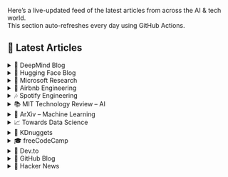 Here’s a live-updated feed of the latest articles from across the AI & tech world.  
This section auto-refreshes every day using GitHub Actions.

## 📰 Latest Articles
<!-- BLOG-POST-LIST:START -->

<details>
<summary>🧬 DeepMind Blog</summary>

- [Using AI to perceive the universe in greater depth](https://deepmind.google/discover/blog/using-ai-to-perceive-the-universe-in-greater-depth/) *(2025-09-04)*
- [Image editing in Gemini just got a major upgrade](https://deepmind.google/discover/blog/image-editing-in-gemini-just-got-a-major-upgrade/) *(2025-08-26)*
- [Introducing Gemma 3 270M: The compact model for hyper-efficient AI](https://deepmind.google/discover/blog/introducing-gemma-3-270m-the-compact-model-for-hyper-efficient-ai/) *(2025-08-14)*
- [How AI is helping advance the science of bioacoustics to save endangered species](https://deepmind.google/discover/blog/how-ai-is-helping-advance-the-science-of-bioacoustics-to-save-endangered-species/) *(2025-08-07)*
- [Genie 3: A new frontier for world models](https://deepmind.google/discover/blog/genie-3-a-new-frontier-for-world-models/) *(2025-08-05)*

</details>

<details>
<summary>🤗 Hugging Face Blog</summary>

- [Welcome EmbeddingGemma, Google's new efficient embedding model](https://huggingface.co/blog/embeddinggemma) *(2025-09-04)*
- [Make your ZeroGPU Spaces go brrr with PyTorch ahead-of-time compilation](https://huggingface.co/blog/zerogpu-aoti) *(2025-09-02)*
- [Generate Images with Claude and Hugging Face](https://huggingface.co/blog/claude-and-mcp) *(2025-08-19)*
- [From Zero to GPU: A Guide to Building and Scaling Production-Ready CUDA Kernels](https://huggingface.co/blog/kernel-builder) *(2025-08-18)*
- [MCP for Research: How to Connect AI to Research Tools](https://huggingface.co/blog/mcp-for-research) *(2025-08-18)*

</details>

<details>
<summary>🧠 Microsoft Research</summary>

- [Crescent library brings privacy to digital identity systems](https://www.microsoft.com/en-us/research/blog/crescent-library-brings-privacy-to-digital-identity-systems/) *(2025-08-26)*
- [Applicability vs. job displacement: further notes on our recent research on AI and occupations](https://www.microsoft.com/en-us/research/blog/applicability-vs-job-displacement-further-notes-on-our-recent-research-on-ai-and-occupations/) *(2025-08-21)*
- [Coauthor roundtable: Reflecting on healthcare economics, biomedical research, and medical education](https://www.microsoft.com/en-us/research/podcast/coauthor-roundtable-reflecting-on-healthcare-economics-biomedical-research-and-medical-education/) *(2025-08-21)*
- [MindJourney enables AI to explore simulated 3D worlds to improve spatial interpretation](https://www.microsoft.com/en-us/research/blog/mindjourney-enables-ai-to-explore-simulated-3d-worlds-to-improve-spatial-interpretation/) *(2025-08-20)*
- [Dion: the distributed orthonormal update revolution is here](https://www.microsoft.com/en-us/research/blog/dion-the-distributed-orthonormal-update-revolution-is-here/) *(2025-08-12)*

</details>

<details>
<summary>🏡 Airbnb Engineering</summary>

- [Migrating Airbnb’s JVM Monorepo to Bazel](https://medium.com/airbnb-engineering/migrating-airbnbs-jvm-monorepo-to-bazel-33f90eda51ec?source=rss----53c7c27702d5---4) *(2025-08-13)*
- [Seamless Istio Upgrades at Scale](https://medium.com/airbnb-engineering/seamless-istio-upgrades-at-scale-bcb0e49c5cf8?source=rss----53c7c27702d5---4) *(2025-08-07)*
- [Achieving High Availability with distributed database on Kubernetes at Airbnb](https://medium.com/airbnb-engineering/achieving-high-availability-with-distributed-database-on-kubernetes-at-airbnb-58cc2e9856f4?source=rss----53c7c27702d5---4) *(2025-07-28)*
- [Understanding and Improving SwiftUI Performance](https://medium.com/airbnb-engineering/understanding-and-improving-swiftui-performance-37b77ac61896?source=rss----53c7c27702d5---4) *(2025-06-24)*
- [Load Testing with Impulse at Airbnb](https://medium.com/airbnb-engineering/load-testing-with-impulse-at-airbnb-f466874d03d2?source=rss----53c7c27702d5---4) *(2025-06-09)*

</details>

<details>
<summary>🎶 Spotify Engineering</summary>

- [Incident Report: Spotify Outage on April 16, 2025](https://engineering.atspotify.com/2025/5/incident-report-spotify-outage-on-april-16-2025/) *(2025-05-09)*
- [Celebrating Five Years of Backstage: From Open Source Project to Enterprise Business](https://engineering.atspotify.com/2025/4/celebrating-five-years-of-backstage/) *(2025-04-23)*
- [A Behind-the-Scenes Look at How We Release the Spotify App (Part 1)](https://engineering.atspotify.com/2025/4/how-we-release-the-spotify-app-part-1/) *(2025-04-17)*
- [An Insider’s Tips for Taking the Certified Backstage Associate (CBA) Exam](https://engineering.atspotify.com/2025/3/certified-backstage-associate-exam-tips/) *(2025-03-25)*
- [Building Confidence: A Case Study in How to Create Confidence Scores for GenAI Applications](https://engineering.atspotify.com/2024/12/building-confidence-a-case-study-in-how-to-create-confidence-scores-for-genai-applications/) *(2024-12-12)*

</details>

<details>
<summary>📚 MIT Technology Review – AI</summary>

- [The Download: longevity myths, and sewer-cleaning robots](https://www.technologyreview.com/2025/09/05/1123207/the-download-longevity-myths-and-sewer-cleaning-robots/) *(2025-09-05)*
- [Putin says organ transplants could grant immortality. Not quite.](https://www.technologyreview.com/2025/09/05/1123113/putin-organ-transplants-immortality-longevity-replacement/) *(2025-09-05)*
- [Imagining the future of banking with agentic AI](https://www.technologyreview.com/2025/09/04/1123023/imagining-the-future-of-banking-with-agentic-ai/) *(2025-09-04)*
- [The Download: unnerving AI avatars, and Trump’s climate gift to China](https://www.technologyreview.com/2025/09/04/1123066/the-download-unnerving-ai-avatars-and-trumps-climate-gift-to-china/) *(2025-09-04)*
- [Transforming CX with embedded real-time analytics ](https://www.technologyreview.com/2025/09/04/1122669/transforming-cx-with-embedded-real-time-analytics/) *(2025-09-04)*

</details>

<details>
<summary>🧮 ArXiv – Machine Learning</summary>



</details>

<details>
<summary>📈 Towards Data Science</summary>

- [How to Context Engineer to Optimize Question Answering Pipelines](https://towardsdatascience.com/how-to-context-engineer-to-optimize-question-answering-pipelines/) *(2025-09-05)*
- [Showcasing Your Work on HuggingFace Spaces](https://towardsdatascience.com/showcasing-your-work-on-huggingface-spaces/) *(2025-09-05)*
- [AI Operations Under the Hood: Challenges and Best Practices](https://towardsdatascience.com/ai-operations-under-the-hood-challenges-and-best-practices/) *(2025-09-05)*
- [Zero-Inflated Data: A Comparison of Regression Models](https://towardsdatascience.com/zero-inflated-data-comparison-of-regression-models/) *(2025-09-05)*
- [Tool Masking: The Layer MCP Forgot](https://towardsdatascience.com/tool-masking-the-layer-mcp-forgot/) *(2025-09-05)*

</details>

<details>
<summary>🔎 KDnuggets</summary>

- [Most Candidates Fail These SQL Concepts in Data Interviews](https://www.kdnuggets.com/most-candidates-fail-these-sql-concepts-in-data-interviews) *(2025-09-05)*
- [Top Data Science Courses 2025](https://www.kdnuggets.com/top-data-science-courses-2025) *(2025-09-05)*
- [How to Use Python’s dataclass to Write Less Code](https://www.kdnuggets.com/how-to-use-pythons-dataclass-to-write-less-code) *(2025-09-04)*
- [Top 7 Small Language Models](https://www.kdnuggets.com/top-7-small-language-models) *(2025-09-04)*
- [Google’s Nano-Banana Just Unlocked a New Era of Image Generation](https://www.kdnuggets.com/googles-nano-banana-just-unlocked-a-new-era-of-image-generation) *(2025-09-03)*

</details>

<details>
<summary>🎓 freeCodeCamp</summary>

- [
                     Arrays, Slices, and Maps in Go: a Quick Guide to Collection Types 
                ](https://www.freecodecamp.org/news/arrays-slices-and-maps-in-go-a-quick-guide-to-collection-types/) *(2025-09-05)*
- [
                     How to Build an Upload Service in Flutter Web with Firebase 
                ](https://www.freecodecamp.org/news/how-to-build-an-upload-service-in-flutter-web-with-firebase/) *(2025-09-05)*
- [
                     How to Build an AI Study Planner Agent using Gemini in Python 
                ](https://www.freecodecamp.org/news/how-to-build-an-ai-study-planner-agent-using-gemini-in-python/) *(2025-09-05)*
- [
                     Introducing freeCodeCamp Daily Python and JavaScript Challenges – Solve a New Programming Puzzle Every Day 
                ](https://www.freecodecamp.org/news/introducing-freecodecamp-daily-python-and-javascript-challenges-solve-a-new-programming-puzzle-every-day/) *(2025-09-05)*
- [
                     How to focus on building your skills when everything's so distracting with Ania Kubów [Podcast #187] 
                ](https://www.freecodecamp.org/news/how-to-focus-on-building-your-skills-when-everythings-so-distracting-with-ania-kubow-podcast-187/) *(2025-09-05)*

</details>

<details>
<summary>🚀 Dev.to</summary>

- [Spring Boot Testing: A Comprehensive Best Practices Guide](https://dev.to/ankitdevcode/spring-boot-testing-a-comprehensive-best-practices-guide-1do6) *(2025-09-02)*
- [Parking Lot System Design (LLD in Action) - Part-1](https://dev.to/ankitdevcode/parking-lot-system-design-lld-in-action-part-1-6f0) *(2025-08-31)*
- [Transactions : Explained](https://dev.to/ankitdevcode/transactions-explained-an) *(2025-08-27)*
- [Getting Started with PL/SQL Blocks and Calling Them from Spring Boot JPA](https://dev.to/ankitdevcode/getting-started-with-plsql-blocks-and-calling-them-from-spring-boot-jpa-3192) *(2025-08-27)*
- [[Boost]](https://dev.to/ankitdevcode/-2m0l) *(2025-08-26)*

</details>

<details>
<summary>🐙 GitHub Blog</summary>

- [How to debug a web app with Playwright MCP and GitHub Copilot](https://github.blog/ai-and-ml/github-copilot/how-to-debug-a-web-app-with-playwright-mcp-and-github-copilot/) *(2025-09-05)*
- [GitHub is enabling broader access for developers in Syria following new government trade rules](https://github.blog/company/github-is-enabling-broader-access-for-developers-in-syria-following-new-government-trade-rules/) *(2025-09-05)*
- [Building smarter interactions with MCP elicitation: From clunky tool calls to seamless user experiences](https://github.blog/ai-and-ml/github-copilot/building-smarter-interactions-with-mcp-elicitation-from-clunky-tool-calls-to-seamless-user-experiences/) *(2025-09-04)*
- [5 tips for writing better custom instructions for Copilot](https://github.blog/ai-and-ml/github-copilot/5-tips-for-writing-better-custom-instructions-for-copilot/) *(2025-09-03)*
- [Spec-driven development with AI: Get started with a new open source toolkit](https://github.blog/ai-and-ml/generative-ai/spec-driven-development-with-ai-get-started-with-a-new-open-source-toolkit/) *(2025-09-02)*

</details>

<details>
<summary>📰 Hacker News</summary>

- [Ohio senator introduces 25% tax on companies that outsource jobs overseas](https://www.foxnews.com/politics/gop-senator-drops-hammer-companies-shipping-jobs-overseas-crucial-bill) *(2025-09-06)*
- [PlateShapez – Tool for generating adversarially perturbed license plate overlays](https://github.com/bennjordan/PlateShapez) *(2025-09-06)*
- [Developing a Space Flight Simulator in Clojure](https://www.wedesoft.de/software/2025/09/05/clojure-game/) *(2025-09-06)*
- [A sunscreen scandal shocking Australia](https://www.bbc.com/news/articles/c4gzl41rpdqo) *(2025-09-06)*
- [GLM 4.5 with Claude Code](https://docs.z.ai/guides/llm/glm-4.5) *(2025-09-06)*

</details>
<!-- BLOG-POST-LIST:END -->
